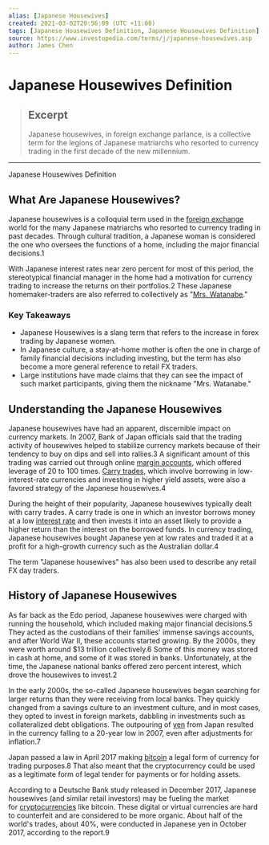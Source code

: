 ```yaml
---
alias: [Japanese Housewives]
created: 2021-03-02T20:56:09 (UTC +11:00)
tags: [Japanese Housewives Definition, Japanese Housewives Definition]
source: https://www.investopedia.com/terms/j/japanese-housewives.asp
author: James Chen
---
```


# Japanese Housewives Definition

> ## Excerpt
> Japanese housewives, in foreign exchange parlance, is a collective term for the legions of Japanese matriarchs who resorted to currency trading in the first decade of the new millennium.

---

Japanese Housewives Definition
## What Are Japanese Housewives?

Japanese housewives is a colloquial term used in the [foreign exchange](https://www.investopedia.com/terms/f/foreign-exchange.asp) world for the many Japanese matriarchs who resorted to currency trading in past decades. Through cultural tradition, a Japanese woman is considered the one who oversees the functions of a home, including the major financial decisions.1

With Japanese interest rates near zero percent for most of this period, the stereotypical financial manager in the home had a motivation for currency trading to increase the returns on their portfolios.2 These Japanese homemaker-traders are also referred to collectively as "[Mrs. Watanabe](https://www.investopedia.com/terms/m/mrs-watanabe.asp)."

### Key Takeaways

-   Japanese Housewives is a slang term that refers to the increase in forex trading by Japanese women.
-   In Japanese culture, a stay-at-home mother is often the one in charge of family financial decisions including investing, but the term has also become a more general reference to retail FX traders.
-   Large institutions have made claims that they can see the impact of such market participants, giving them the nickname "Mrs. Watanabe."

## Understanding the Japanese Housewives

Japanese housewives have had an apparent, discernible impact on currency markets. In 2007, Bank of Japan officials said that the trading activity of housewives helped to stabilize currency markets because of their tendency to buy on dips and sell into rallies.3 A significant amount of this trading was carried out through online [margin accounts](https://www.investopedia.com/ask/answers/200.asp), which offered leverage of 20 to 100 times. [Carry trades](https://www.investopedia.com/terms/c/currencycarrytrade.asp), which involve borrowing in low-interest-rate currencies and investing in higher yield assets, were also a favored strategy of the Japanese housewives.4

During the height of their popularity, Japanese housewives typically dealt with carry trades. A carry trade is one in which an investor borrows money at a low [interest rate](https://www.investopedia.com/terms/i/interestrate.asp) and then invests it into an asset likely to provide a higher return than the interest on the borrowed funds. In currency trading, Japanese housewives bought Japanese yen at low rates and traded it at a profit for a high-growth currency such as the Australian dollar.4

The term "Japanese housewives" has also been used to describe any retail FX day traders.

## History of Japanese Housewives

As far back as the Edo period, Japanese housewives were charged with running the household, which included making major financial decisions.5 They acted as the custodians of their families' immense savings accounts, and after World War II, these accounts started growing. By the 2000s, they were worth around $13 trillion collectively.6 Some of this money was stored in cash at home, and some of it was stored in banks. Unfortunately, at the time, the Japanese national banks offered zero percent interest, which drove the housewives to invest.2

In the early 2000s, the so-called Japanese housewives began searching for larger returns than they were receiving from local banks. They quickly changed from a savings culture to an investment culture, and in most cases, they opted to invest in foreign markets, dabbling in investments such as collateralized debt obligations. The outpouring of [yen](https://www.investopedia.com/terms/forex/j/jpy-japanese-yen.asp) from Japan resulted in the currency falling to a 20-year low in 2007, even after adjustments for inflation.7

Japan passed a law in April 2017 making [bitcoin](https://www.investopedia.com/terms/b/bitcoin.asp) a legal form of currency for trading purposes.8 That also meant that the cryptocurrency could be used as a legitimate form of legal tender for payments or for holding assets.  

According to a Deutsche Bank study released in December 2017, Japanese housewives (and similar retail investors) may be fueling the market for [cryptocurrencies](https://www.investopedia.com/terms/c/cryptocurrency.asp) like bitcoin. These digital or virtual currencies are hard to counterfeit and are considered to be more organic. About half of the world's trades, about 40%, were conducted in Japanese yen in October 2017, according to the report.9
